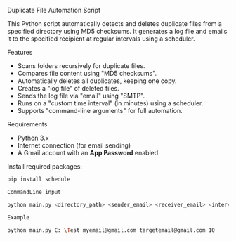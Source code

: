 Duplicate File Automation Script

This Python script automatically detects and deletes duplicate files from a specified directory using MD5 checksums. It generates a log file and emails it to the specified recipient at regular intervals using a scheduler.



Features

- Scans folders recursively for duplicate files.
- Compares file content using "MD5 checksums".
- Automatically deletes all duplicates, keeping one copy.
- Creates a "log file" of deleted files.
- Sends the log file via "email" using "SMTP".
- Runs on a "custom time interval" (in minutes) using a scheduler.
- Supports "command-line arguments" for full automation.



Requirements

- Python 3.x
- Internet connection (for email sending)
- A Gmail account with an **App Password** enabled

Install required packages:
```bash
pip install schedule

CommandLine input

python main.py <directory_path> <sender_email> <receiver_email> <interval_minutes>

Example

python main.py C: \Test myemail@gmail.com targetemail@gmail.com 10

